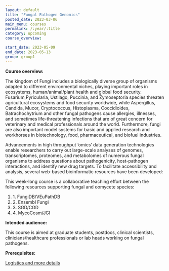 ```yaml
---
layout: default
title: "Fungal Pathogen Genomics"
posted_date: 2023-03-06
main_menu: courses
permalink: /:year/:title
category: upcoming
course_overview: 

start_date: 2023-05-09
end_date: 2023-05-13
group: group1
---
```

  
<!-- ### SARS-CoV-2 NGS bioinformatics course 2021 -->

<p align="left"><b >Course overview:</b></p>

 <p align="left">The kingdom of Fungi includes a biologically diverse group of organisms adapted to different environmental niches, playing important roles in ecosystems, human/animal/plant health and global food security. Fusarium,Pyricularia, Ustilago, Puccinia, and Zymoseptoria species threaten agricultural ecosystems and food security worldwide, while Aspergillus, Candida, Mucor, Cryptococcus, Histoplasma, Coccidioides, Batrachochytrium and other fungal pathogens cause allergies, illnesses, and sometimes life-threatening infections that are of great concern for veterinary and medical professionals around the world. Furthermore, fungi are also important model systems for basic and applied research and workhorses in biotechnology, food, pharmaceutical, and biofuel industries.

Advancements in high throughput ‘omics’ data generation technologies enable researchers to carry out large-scale analyses of genomes, transcriptomes, proteomes, and metabolomes of numerous fungal organisms to address questions about pathogenicity, host-pathogen interactions, and identify new drug targets. To facilitate accessibility and analysis, several web-based bioinformatic resources have been developed:  

This week-long course is a collaborative teaching effort between the following resources supporting fungal and oomycete species:
 <ol class="list-unstyled">
<li>1. FungiDB/VEuPathDB</li>
<li>2. Ensembl Fungi</li>
<li>3. SGD/CGD</li>
<li>4. MycoCosm/JGI</li>
</ol>
 <p>
<p align="left"><b class="text-left">Intended audience:</b></p>
<p>This course is aimed at graduate students, postdocs, clinical scientists, clinicians/healthcare professionals or lab heads working on fungal pathogens. </p>

<p align="left"><b class="text-left">Prerequisites:</b></p>
<p> </p>
<a href="https://coursesandconferences.wellcomeconnectingscience.org/event/fungal-pathogen-genomics-20230509/" target="_blank">Logistics and more details</a>

